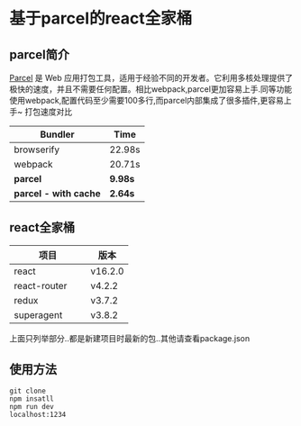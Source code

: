 # 基于parcel的react全家桶

## parcel简介
[Parcel](https://parceljs.org/) 是 Web 应用打包工具，适用于经验不同的开发者。它利用多核处理提供了极快的速度，并且不需要任何配置。相比webpack,parcel更加容易上手.同等功能使用webpack,配置代码至少需要100多行,而parcel内部集成了很多插件,更容易上手~
打包速度对比

| Bundler                 | Time      |
| ----------------------- | --------- |
| browserify              | 22.98s    |
| webpack                 | 20.71s    |
| **parcel**              | **9.98s** |
| **parcel - with cache** | **2.64s** |

## react全家桶
| 项目                | 版本      |
| ------------------ | --------- |
| react              | v16.2.0   |
| react-router       | v4.2.2    |
| redux              | v3.7.2    |
| superagent         | v3.8.2    |
上面只列举部分..都是新建项目时最新的包..其他请查看package.json

## 使用方法
```
git clone
npm insatll
npm run dev
localhost:1234
```
